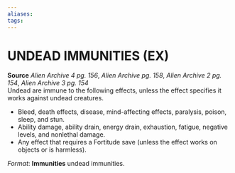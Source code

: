 ```yaml
---
aliases: 
tags: 
---
```

# UNDEAD IMMUNITIES (EX)

**Source** _Alien Archive 4 pg. 156_, _Alien Archive pg. 158_, _Alien Archive 2 pg. 154_, _Alien Archive 3 pg. 154_  
Undead are immune to the following effects, unless the effect specifies it works against undead creatures.

-   Bleed, death effects, disease, mind-affecting effects, paralysis, poison, sleep, and stun.
-   Ability damage, ability drain, energy drain, exhaustion, fatigue, negative levels, and nonlethal damage.
-   Any effect that requires a Fortitude save (unless the effect works on objects or is harmless).

_Format_: **Immunities** undead immunities.
